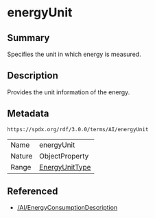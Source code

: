 <!-- Automatically generated by spec-parser v2.3.0 on 2024-07-29T18:25:30.305944+00:00 -->
<!-- SPDX-License-Identifier: Community-Spec-1.0 -->

# energyUnit

## Summary

Specifies the unit in which energy is measured.


## Description

Provides the unit information of the energy.


## Metadata

`https://spdx.org/rdf/3.0.0/terms/AI/energyUnit`


| | |
|---|---|
| Name | energyUnit |
| Nature | ObjectProperty |
| Range | [EnergyUnitType](../Vocabularies/EnergyUnitType.md) |




## Referenced

- [/AI/EnergyConsumptionDescription](../../AI/Classes/EnergyConsumptionDescription.md)

